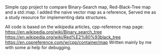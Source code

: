 Simple cpp project to compare Binary-Search map, Red-Black-Tree map and a std::map. I added the naive vector map as a reference, Served me as a study resource for implementing data structures. 

All code is based on the wikipedia articles, cpp-reference map page:
https://en.wikipedia.org/wiki/Binary_search_tree
https://en.wikipedia.org/wiki/Red%E2%80%93black_tree
https://en.cppreference.com/w/cpp/container/map
Written mainly by me with some ai help for debugging.
